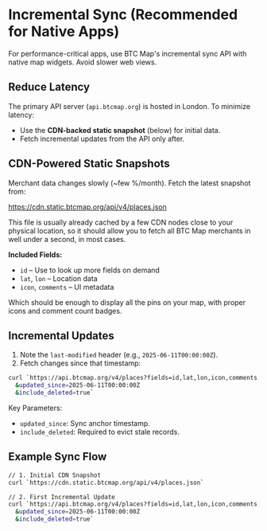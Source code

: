 # Incremental Sync (Recommended for Native Apps)

For performance-critical apps, use BTC Map's incremental sync API with native map widgets. Avoid slower web views. 

## Reduce Latency  

The primary API server (`api.btcmap.org`) is hosted in London. To minimize latency:  
- Use the **CDN-backed static snapshot** (below) for initial data.  
- Fetch incremental updates from the API only after. 

## CDN-Powered Static Snapshots  

Merchant data changes slowly (~few %/month). Fetch the latest snapshot from:

https://cdn.static.btcmap.org/api/v4/places.json

This file is usually already cached by a few CDN nodes close to your physical location, so it should allow you to fetch all BTC Map merchants in well under a second, in most cases.

**Included Fields:**
- `id` – Use to look up more fields on demand
- `lat`, `lon` – Location data  
- `icon`, `comments` – UI metadata 

Which should be enough to display all the pins on your map, with proper icons and comment count badges.

## Incremental Updates 

1. Note the `last-modified` header (e.g., `2025-06-11T00:00:00Z`).  
2. Fetch changes since that timestamp:

```bash
curl `https://api.btcmap.org/v4/places?fields=id,lat,lon,icon,comments,deleted_at
  &updated_since=2025-06-11T00:00:00Z
  &include_deleted=true`
```

Key Parameters:

- `updated_since`: Sync anchor timestamp.
- `include_deleted`: Required to evict stale records.

## Example Sync Flow

```bash
// 1. Initial CDN Snapshot
curl `https://cdn.static.btcmap.org/api/v4/places.json`

// 2. First Incremental Update
curl `https://api.btcmap.org/v4/places?fields=id,lat,lon,icon,comments,deleted_at
  &updated_since=2025-06-11T00:00:00Z
  &include_deleted=true`
```
